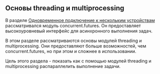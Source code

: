 ## Основы threading и multiprocessing

В разделе [Одновременное подключение к нескольким устройствам](../../20_concurrent_connections/README.md) рассматривался модуль concurrent.futures.
Он предоставляет высокоуровневый интерфейс для асинхронного выполнения задач.

В этом разделе рассматриваются основы модулей threading и multiprocessing.
Они предоставляют больше возможностей, чем concurrent.futures, но при этом и сложнее в использовании.

Цель этого раздела - показать как с помощью модулей threading и multiprocessing распараллелить выполнение задачи.


